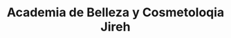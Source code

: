 ---
title: "Academia de Belleza y Cosmetoloqia Jireh"
url: /el-progreso/academia-de-belleza-y-cosmetoloqia-jireh/
shop: cosméticos
---